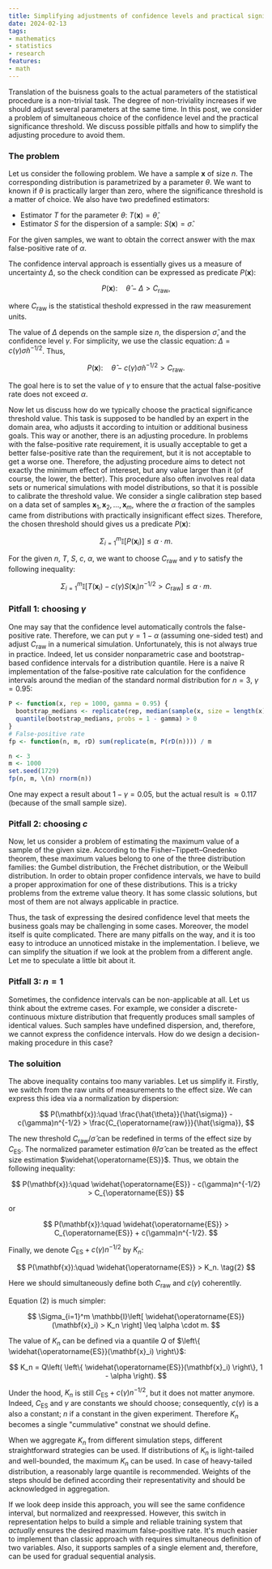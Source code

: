 ```yaml
---
title: Simplifying adjustments of confidence levels and practical significance thresholds
date: 2024-02-13
tags:
- mathematics
- statistics
- research
features:
- math
---
```


Translation of the buisness goals to the actual parameters of the statistical procedure is a non-trivial task.
The degree of non-triviality increases if we should adjust several parameters at the same time.
In this post, we consider a problem of simultaneous choice
  of the confidence level and the practical significance threshold.
We discuss possible pitfalls and how to simplify the adjusting procedure to avoid them.

<!--more-->

### The problem

Let us consider the following problem.
We have a sample $\mathbf{x}$ of size $n$.
The corresponding distribution is parametrized by a parameter $\theta$.
We want to known if $\theta$ is practically larger than zero, where the significance threshold is a matter of choice.
We also have two predefined estimators:

* Estimator $T$ for the parameter $\theta$: $T(\mathbf{x}) = \hat{\theta}$,
* Estimator $S$ for the dispersion of a sample: $S(\mathbf{x}) = \hat{\sigma}$.

For the given samples, we want to obtain the correct answer with the max false-positive rate of $\alpha$.

The confidence interval approach is essentially gives us a measure of uncertainty $\Delta$,
  so the check condition can be expressed as predicate $P(\mathbf{x})$:

$$
P(\mathbf{x}):\quad \hat{\theta} - \Delta > C_{\operatorname{raw}},
$$

where $C_{\operatorname{raw}}$ is the statistical theshold expressed in the raw measurement units.

The value of $\Delta$ depends on the sample size $n$, the dispersion $\hat{\sigma}$, and the confidence level $\gamma$.
For simplicity, we use the classic equation: $\Delta = c(\gamma)\hat{\sigma}n^{-1/2}$.
Thus,

$$
P(\mathbf{x}):\quad \hat{\theta} - c(\gamma)\hat{\sigma}n^{-1/2} > C_{\operatorname{raw}}.
\tag{1}
$$

The goal here is to set the value of $\gamma$ to ensure that the actual false-positive rate does not exceed $\alpha$.

Now let us discuss how do we typically choose the practical significance threshold value.
This task is supposed to be handled by an expert in the domain area,
  who adjusts it according to intuition or additional business goals.
This way or another, there is an adjusting procedure.
In problems with the false-positive rate requirement,
  it is usually acceptable to get a better false-positive rate than the requirement,
  but it is not acceptable to get a worse one.
Therefore, the adjusting procedure aims to detect not exactly the minimum effect of intereset,
  but any value larger than it (of course, the lower, the better).
This procedure also often involves real data sets or numerical simulations with model distributions,
  so that it is possible to calibrate the threshold value.
We consider a single calibration step based on a data set of samples
  $\mathbf{x}_1, \mathbf{x}_2, \ldots, \mathbf{x}_m$,
  where the $\alpha$ fraction of the samples came from distributions with practically insignificant effect sizes.
Therefore, the chosen threshold should gives us a predicate $P(\mathbf{x})$:

$$
\Sigma_{i=1}^m \mathbb{I}\left[
  P(\mathbf{x}_i)
\right] \leq \alpha \cdot m.
$$

For the given $n$, $T$, $S$, $c$, $\alpha$,
  we want to choose $C_{\operatorname{raw}}$ and $\gamma$ to satisfy the following inequality:

$$
\Sigma_{i=1}^m \mathbb{I}\left[
  T(\mathbf{x}_i) - c(\gamma)S(\mathbf{x}_i)n^{-1/2} > C_{\operatorname{raw}}
\right] \leq \alpha \cdot m.
$$

### Pitfall 1: choosing $\gamma$

One may say that the confidence level automatically controls the false-positive rate.
Therefore, we can put $\gamma=1-\alpha$ (assuming one-sided test)
  and adjust $C_{\operatorname{raw}}$ in a numerical simulation.
Unfortunately, this is not always true in practice.
Indeed, let us consider nonparametric case and bootstrap-based confidence intervals for a distribution quantile.
Here is a naive R implementation of the false-positive rate calculation
  for the confidence intervals around the median of the standard normal distribution
  for $n = 3$, $\gamma = 0.95$:

```r
P <- function(x, rep = 1000, gamma = 0.95) {
  bootstrap_medians <- replicate(rep, median(sample(x, size = length(x), replace = TRUE)))
  quantile(bootstrap_medians, probs = 1 - gamma) > 0
}
# False-positive rate
fp <- function(n, m, rD) sum(replicate(m, P(rD(n)))) / m

n <- 3
m <- 1000
set.seed(1729)
fp(n, m, \(n) rnorm(n))
```

One may expect a result about $1-\gamma= 0.05$, but the actual result is $\approx 0.117$
  (because of the small sample size).

### Pitfall 2: choosing $c$

Now, let us consider a problem of estimating the maximum value of a sample of the given size.
According to the Fisher–Tippett–Gnedenko theorem,
  these maximum values belong to one of the three distribution families:
  the Gumbel distribution, the Fréchet distribution, or the Weibull distribution.
In order to obtain proper confidence intervals,
  we have to build a proper approximation for one of these distributions.
This is a tricky problems from the extreme value theory.
It has some classic solutions, but most of them are not always applicable in practice.

Thus, the task of expressing the desired confidence level that meets
  the business goals may be challenging in some cases.
Moreover, the model itself is quite complicated.
There are many pitfalls on the way, and it is too easy to introduce an unnoticed mistake in the implementation.
I believe, we can simplify the situation if we look at the problem from a different angle.
Let me to speculate a little bit about it.

### Pitfall 3: $n=1$

Sometimes, the confidence intervals can be non-applicable at all.
Let us think about the extreme cases.
For example, we consider a discrete-continuous mixture distribution
  that frequently produces small samples of identical values.
Such samples have undefined dispersion, and, therefore, we cannot express the confidence intervals.
How do we design a decision-making procedure in this case?

### The soluition

The above inequality contains too many variables.
Let us simplify it.
Firstly, we switch from the raw units of measurements to the effect size.
We can express this idea via a normalization by dispersion:

$$
P(\mathbf{x}):\quad
  \frac{\hat{\theta}}{\hat{\sigma}} - c(\gamma)n^{-1/2} > \frac{C_{\operatorname{raw}}}{\hat{\sigma}},
$$

The new threshold $C_{\operatorname{raw}}/\hat{\sigma}$
  can be redefined in terms of the effect size by $C_{\operatorname{ES}}$.
The normalized parameter estimation $\hat{\theta}/\hat{\sigma}$
  can be treated as the effect size estimation $\widehat{\operatorname{ES}}$.
Thus, we obtain the following inequality:

$$
P(\mathbf{x}):\quad \widehat{\operatorname{ES}} - c(\gamma)n^{-1/2} > C_{\operatorname{ES}}
$$

or

$$
P(\mathbf{x}):\quad \widehat{\operatorname{ES}} > C_{\operatorname{ES}} + c(\gamma)n^{-1/2}.
$$

Finally, we denote $C_{\operatorname{ES}} + c(\gamma)n^{-1/2}$ by $K_n$:

$$
P(\mathbf{x}):\quad \widehat{\operatorname{ES}} > K_n.
\tag{2}
$$



Here we should simultaneously define both $C_{\operatorname{raw}}$ and $c(\gamma)$ coherentlly.

Equation $(2)$ is much simpler:

$$
\Sigma_{i=1}^m \mathbb{I}\left[
  \widehat{\operatorname{ES}}(\mathbf{x}_i) > K_n
\right] \leq \alpha \cdot m.
$$

The value of $K_n$ can be defined via a quantile $Q$ of $\left\{ \widehat{\operatorname{ES}}(\mathbf{x}_i) \right\}$:

$$
K_n = Q\left( \left\{ \widehat{\operatorname{ES}}(\mathbf{x}_i) \right\}, 1 - \alpha \right).
$$

Under the hood, $K_n$ is still $C_{\operatorname{ES}} + c(\gamma)n^{-1/2}$, but it does not matter anymore.
Indeed, $C_{\operatorname{ES}}$ and $\gamma$ are constants we should choose;
  consequently, $c(\gamma)$ is a also a constant;
  $n$ if a constant in the given experiment.
Therefore $K_n$ becomes a single "cummulative" constnat we should define.

When we aggregate $K_n$ from different simulation steps, different straightforward strategies can be used.
If distributions of $K_n$ is light-tailed and well-bounded, the maximum $K_n$ can be used.
In case of heavy-tailed distribution, a reasonably large quantile is recommended.
Weights of the steps should be defined according their representativity and should be acknowledged in aggregation.

If we look deep inside this approach, you will see the same confidence interval, but normalized and reexpressed.
However, this switch in representation helps to build a simple and reliable training system
  that *actually* ensures the desired maximum false-positive rate.
It's much easier to implement than classic approach with requires simultaneous definition of two variables.
Also, it supports samples of a single element and, therefore, can be used for gradual sequential analysis.
